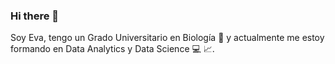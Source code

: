 ### Hi there 👋
Soy Eva, tengo un Grado Universitario en Biología :microscope: y actualmente me estoy formando en Data Analytics y Data Science :computer: :chart_with_upwards_trend:.
<!--
**EvaRD97/EvaRD97** is a ✨ _special_ ✨ repository because its `README.md` (this file) appears on your GitHub profile.

Here are some ideas to get you started:

- 🔭 I’m currently working on ...
- 🌱 I’m currently learning ...
- 👯 I’m looking to collaborate on ...
- 🤔 I’m looking for help with ...
- 💬 Ask me about ...
- 📫 How to reach me: ...
- 😄 Pronouns: ...
- ⚡ Fun fact: ...
-->
